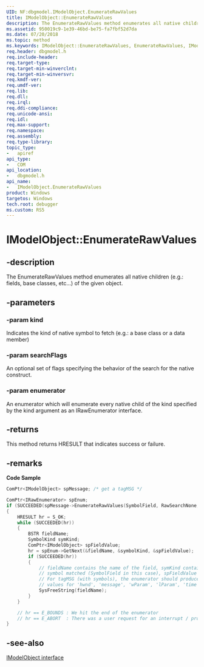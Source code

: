 ```yaml
---
UID: NF:dbgmodel.IModelObject.EnumerateRawValues
title: IModelObject::EnumerateRawValues
description: The EnumerateRawValues method enumerates all native children (fields, base classes, etc...) of the given object. 
ms.assetid: 950019c9-1e39-46bd-be75-fa7fbf52d7da
ms.date: 07/20/2018
ms.topic: method
ms.keywords: IModelObject::EnumerateRawValues, EnumerateRawValues, IModelObject.EnumerateRawValues, IModelObject::EnumerateRawValues, IModelObject.EnumerateRawValues
req.header: dbgmodel.h
req.include-header:
req.target-type:
req.target-min-winverclnt:
req.target-min-winversvr:
req.kmdf-ver:
req.umdf-ver:
req.lib:
req.dll:
req.irql: 
req.ddi-compliance:
req.unicode-ansi:
req.idl:
req.max-support:
req.namespace:
req.assembly:
req.type-library: 
topic_type: 
-	apiref
api_type: 
-	COM
api_location: 
-	dbgmodel.h
api_name: 
-	IModelObject.EnumerateRawValues
product: Windows
targetos: Windows
tech.root: debugger
ms.custom: RS5
---
```


# IModelObject::EnumerateRawValues


## -description

The EnumerateRawValues method enumerates all native children (e.g.: fields, base classes, etc...) of the given object. 

## -parameters

### -param kind
Indicates the kind of native symbol to fetch (e.g.: a base class or a data member)

### -param searchFlags
An optional set of flags specifying the behavior of the search for the native construct.

### -param enumerator
An enumerator which will enumerate every native child of the kind specified by the kind argument as an IRawEnumerator interface. 


## -returns
This method returns HRESULT that indicates success or failure.

## -remarks


**Code Sample**

```cpp
ComPtr<IModelObject> spMessage; /* get a tagMSG */

ComPtr<IRawEnumerator> spEnum;
if (SUCCEEDED(spMessage->EnumerateRawValues(SymbolField, RawSearchNone, &spEnum)))
{
    HRESULT hr = S_OK;
    while (SUCCEEDED(hr))
    {
        BSTR fieldName;
        SymbolKind symKind;
        ComPtr<IModelObject> spFieldValue;
        hr = spEnum->GetNext(&fieldName, &symbolKind, &spFieldValue);
        if (SUCCEEDED(hr))
        {
            // fieldName contains the name of the field, symKind contains the kind of 
            // symbol matched (SymbolField in this case), spFieldValue contains the value
            // For tagMSG (with symbols), the enumerator should produce field names and 
            // values for 'hwnd', 'message', 'wParam', 'lParam', 'time', and 'pt'
            SysFreeString(fieldName);
        }
    }

    // hr == E_BOUNDS : We hit the end of the enumerator
    // hr == E_ABORT  : There was a user request for an interrupt / propagate that upward immediately
}
```

## -see-also

[IModelObject interface](nn-dbgmodel-imodelobject.md)
